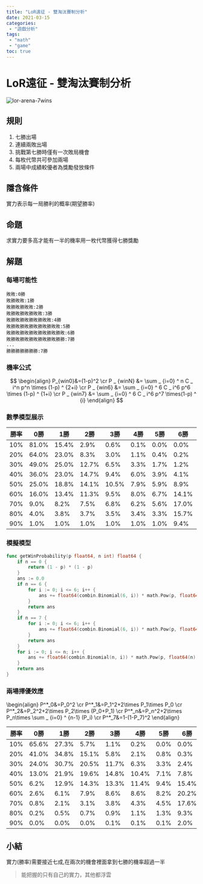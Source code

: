 ```yaml
---
title: "LoR遠征 - 雙淘汰賽制分析"
date: 2021-03-15
categories:
 - "遊戲分析"
tags:
 - "math"
 - "game"
toc: true
---
```


# LoR遠征 - 雙淘汰賽制分析

![lor-arena-7wins](/post/遊戲分析/imgs/lor-arena-7wins.jpg "LoR遠征展示")

## 規則

1. 七勝出場  
2. 連續兩敗出場  
3. 挑戰第七勝時僅有一次敗局機會  
4. 每枚代幣共可參加兩場  
5. 兩場中成績較優者為獎勵發放條件  

## 隱含條件
實力表示每一局勝利的概率(期望勝率)  

## 命題
求實力要多高才能有一半的機率用一枚代幣獲得七勝獎勵

<!--more-->
## 解題

### 每場可能性
```
敗敗:0勝
敗勝敗敗:1勝    
敗勝敗勝敗敗:2勝
敗勝敗勝敗勝敗敗:3勝
敗勝敗勝敗勝敗勝敗敗:4勝
敗勝敗勝敗勝敗勝敗勝敗敗:5勝
敗勝敗勝敗勝敗勝敗勝敗勝敗:6勝
敗勝敗勝敗勝敗勝敗勝敗勝勝:7勝
...
勝勝勝勝勝勝勝:7勝
```

### 機率公式
$$ \begin{align}
P_{win0}&=(1-p)^2 \cr
P _ {winN} &= \sum _ {i=0} ^ n C _ i^n p^n \times (1-p) ^ {2+i} \cr
P _ {win6} &= \sum _ {i=0} ^ 6 C _ i^6 p^6 \times (1-p) ^ {1+i} \cr
P _ {win7} &= \sum _ {i=0} ^ 6 C _ i^6 p^7 \times(1-p) ^ {i}
\end{align} $$

### 數學模型展示
| 勝率 | 0勝   | 1勝   | 2勝   | 3勝   | 4勝  | 5勝  | 6勝   | 7勝   |
|------|-------|-------|-------|-------|------|------|-------|-------|
| 10%  | 81.0% | 15.4% | 2.9%  | 0.6%  | 0.1% | 0.0% | 0.0%  | 0.0%  |
| 20%  | 64.0% | 23.0% | 8.3%  | 3.0%  | 1.1% | 0.4% | 0.2%  | 0.0%  |
| 30%  | 49.0% | 25.0% | 12.7% | 6.5%  | 3.3% | 1.7% | 1.2%  | 0.5%  |
| 40%  | 36.0% | 23.0% | 14.7% | 9.4%  | 6.0% | 3.9% | 4.1%  | 2.7%  |
| 50%  | 25.0% | 18.8% | 14.1% | 10.5% | 7.9% | 5.9% | 8.9%  | 8.9%  |
| 60%  | 16.0% | 13.4% | 11.3% | 9.5%  | 8.0% | 6.7% | 14.1% | 21.1% |
| 70%  | 9.0%  | 8.2%  | 7.5%  | 6.8%  | 6.2% | 5.6% | 17.0% | 39.8% |
| 80%  | 4.0%  | 3.8%  | 3.7%  | 3.5%  | 3.4% | 3.3% | 15.7% | 62.6% |
| 90%  | 1.0%  | 1.0%  | 1.0%  | 1.0%  | 1.0% | 1.0% | 9.4%  | 84.7% |

### 模擬模型

```go
func getWinProbability(p float64, n int) float64 {
	if n == 0 {
		return (1 - p) * (1 - p)
	}
	ans := 0.0
	if n == 6 {
		for i := 0; i <= 6; i++ {
			ans += float64(combin.Binomial(6, i)) * math.Pow(p, float64(6)) * math.Pow(1-p, float64(1+i))
		}
		return ans
	}
	if n == 7 {
		for i := 0; i <= 6; i++ {
			ans += float64(combin.Binomial(6, i)) * math.Pow(p, float64(7)) * math.Pow(1-p, float64(i))
		}
		return ans
	}
	for i := 0; i <= n; i++ {
		ans += float64(combin.Binomial(n, i)) * math.Pow(p, float64(n)) * math.Pow(1-p, float64(2+i))
	}
	return ans
}
```

### 兩場擇優效應
\\begin{align}
P^\*_0&=P_0^2 \cr
P^\*_1&=P_1^2+2\times P_1\times P_0 \cr
P^\*_2&=P_2^2+2\times P_2\times (P_0+P_1) \cr 
P^\*_n&=P_n^2+2\times P_n\times \sum _ {i=0} ^ {n-1} (P_i) \cr 
P^\*_7&=1-(1-P_7)^2
\\end{align}

勝率 | 0勝   | 1勝   | 2勝   | 3勝   | 4勝   | 5勝  | 6勝   | 7勝
-----|-------|-------|-------|-------|-------|------|-------|------
10%  | 65.6% | 27.3% | 5.7%  | 1.1%  | 0.2%  | 0.0% | 0.0%  | 0.0%
20%  | 41.0% | 34.8% | 15.1% | 5.8%  | 2.1%  | 0.8% | 0.3%  | 0.1%
30%  | 24.0% | 30.7% | 20.5% | 11.7% | 6.3%  | 3.3% | 2.4%  | 1.1%
40%  | 13.0% | 21.9% | 19.6% | 14.8% | 10.4% | 7.1% | 7.8%  | 5.4%
50%  | 6.2%  | 12.9% | 14.3% | 13.3% | 11.4% | 9.4% | 15.4% | 17.0%
60%  | 2.6%  | 6.1%  | 7.9%  | 8.6%  | 8.6%  | 8.2% | 20.2% | 37.7%
70%  | 0.8%  | 2.1%  | 3.1%  | 3.8%  | 4.3%  | 4.5% | 17.6% | 63.7%
80%  | 0.2%  | 0.5%  | 0.7%  | 0.9%  | 1.1%  | 1.3% | 9.3%  | 86.0%
90%  | 0.0%  | 0.0%  | 0.0%  | 0.1%  | 0.1%  | 0.1% | 2.0%  | 97.7%


## 小結
實力(勝率)需要接近七成,在兩次的機會裡面拿到七勝的機率超過一半

> 能把握的只有自己的實力，其他都浮雲